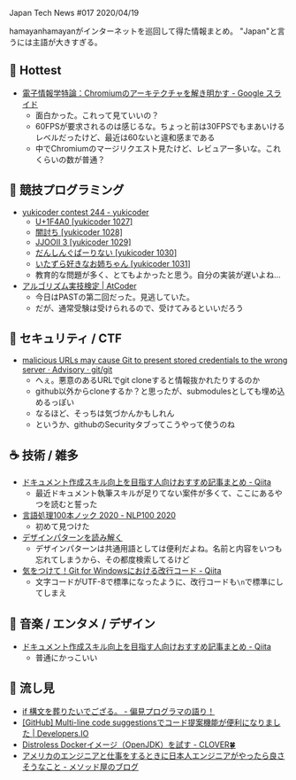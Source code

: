 Japan Tech News #017 2020/04/19

hamayanhamayanがインターネットを巡回して得た情報まとめ。
"Japan"と言うには主語が大きすぎる。

## 🎉 Hottest

- [電子情報学特論：Chromiumのアーキテクチャを解き明かす - Google スライド](https://docs.google.com/presentation/d/1AzBcuN-dmctk7v1IMZHivfpFAiXwCnsjyJS3wQ4sgE4/edit#slide=id.g82989a6582_1_134)
    - 面白かった。これって見ていいの？
    - 60FPSが要求されるのは感じるな。ちょっと前は30FPSでもまあいけるレベルだったけど、最近は60ないと違和感まである
    - 中でChromiumのマージリクエスト見たけど、レビュアー多いな。これくらいの数が普通？

## 💪 競技プログラミング

- [yukicoder contest 244 - yukicoder](https://yukicoder.me/contests/259)
    - [U+1F4A0 [yukicoder 1027]](https://www.hamayanhamayan.com/entry/2020/04/18/125044)
    - [闇討ち [yukicoder 1028]](https://www.hamayanhamayan.com/entry/2020/04/18/125144)
    - [JJOOII 3 [yukicoder 1029]](https://www.hamayanhamayan.com/entry/2020/04/18/125304)
    - [だんしんぐぱーりない [yukicoder 1030]](https://www.hamayanhamayan.com/entry/2020/04/18/125405)
    - [いたずら好きなお姉ちゃん [yukicoder 1031]](https://www.hamayanhamayan.com/entry/2020/04/18/135506)
    - 教育的な問題が多く、とてもよかったと思う。自分の実装が遅いよね…
- [アルゴリズム実技検定 | AtCoder](https://past.atcoder.jp/)
    - 今日はPASTの第二回だった。見逃していた。
    - だが、通常受験は受けられるので、受けてみるといいだろう

## 👻 セキュリティ / CTF

- [malicious URLs may cause Git to present stored credentials to the wrong server · Advisory · git/git](https://github.com/git/git/security/advisories/GHSA-qm7j-c969-7j4q)
    - へぇ。悪意のあるURLでgit cloneすると情報抜かれたりするのか
    - github以外からcloneするか？と思ったが、submodulesとしても埋め込めるっぽい
    - なるほど、そっちは気づかんかもしれん
    - というか、githubのSecurityタブってこうやって使うのね

## ☕ 技術 / 雑多

- [ドキュメント作成スキル向上を目指す人向けおすすめ記事まとめ - Qiita](https://qiita.com/yasuoyasuo/items/1eb7298f91a44dce7abc)
    - 最近ドキュメント執筆スキルが足りてない案件が多くて、ここにあるやつを読むと誓った
- [言語処理100本ノック 2020 - NLP100 2020](https://nlp100.github.io/ja/)
    - 初めて見つけた
- [デザインパターンを読み解く](http://www.happiese.com/system/dpattern.html)
    - デザインパターンは共通用語としては便利だよね。名前と内容をいつも忘れてしまうから、その都度検索してるけど
- [気をつけて！Git for Windowsにおける改行コード - Qiita](https://qiita.com/uggds/items/00a1974ec4f115616580)
    - 文字コードがUTF-8で標準になったように、改行コードも`\n`で標準にしてしまえ
## 🎵 音楽 / エンタメ / デザイン

- [ドキュメント作成スキル向上を目指す人向けおすすめ記事まとめ - Qiita](https://qiita.com/yasuoyasuo/items/1eb7298f91a44dce7abc)
    - 普通にかっこいい

## 👀 流し見

- [if 構文を葬りたいでござる。 - 偏見プログラマの語り！](http://pg-kura.hatenablog.com/entry/20111008/1318064331)
- [[GitHub] Multi-line code suggestionsでコード提案機能が便利になりました | Developers.IO](https://dev.classmethod.jp/articles/github-multi-line-code-suggestions/)
- [Distroless Dockerイメージ（OpenJDK）を試す - CLOVER🍀](https://kazuhira-r.hatenablog.com/entry/2020/02/07/014619)
- [アメリカのエンジニアと仕事をするときに日本人エンジニアがやったら良さそうなこと - メソッド屋のブログ](https://simplearchitect.hatenablog.com/entry/2020/04/18/080907)